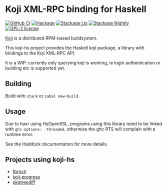 # Koji XML-RPC binding for Haskell

[![GitHub CI](https://github.com/juhp/koji-hs/workflows/build/badge.svg)](https://github.com/juhp/koji-hs/actions)
[![Hackage](https://img.shields.io/hackage/v/koji.svg?logo=haskell)](https://hackage.haskell.org/package/koji)
[![Stackage Lts](http://stackage.org/package/koji/badge/lts)](http://stackage.org/lts/package/koji)
[![Stackage Nightly](http://stackage.org/package/koji/badge/nightly)](http://stackage.org/nightly/package/koji)
[![GPL-2 license](https://img.shields.io/badge/license-GPL--2-blue.svg)](LICENSE)

[Koji](https://pagure.io/koji/) is a distributed RPM-based buildsystem.

This koji-hs project provides the Haskell koji package,
a library with bindings to the Koji XML-RPC API.

It is a WIP: currently only querying koji is working,
ie login authentication or building etc is supported yet.

## Building

Build with `stack` or `cabal new-build`.

## Usage

Due to haxr using HsOpenSSL, programs using this library
need to be linked with `ghc-options: -threaded`, otherwise
the ghc RTS will complain with a runtime error.

See the Haddock documentation for more details.

## Projects using koji-hs

- [fbrnch](https://github.com/juhp/fbrnch/)
- [koji-progress](https://github.com/juhp/koji-progress)
- [pkgtreediff](https://github.com/juhp/pkgtreediff/)
